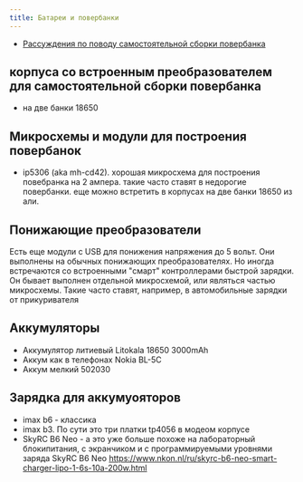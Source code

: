 ```yaml
---
title: Батареи и повербанки
---
```


- [Рассуждения по поводу самостоятельной сборки повербанка](powerbank)

## корпуса со встроенным преобразователем для самостоятельной сборки повербанка
- на две банки 18650


## Микросхемы и модули для построения повербанок
- ip5306 (aka mh-cd42). хорошая микросхема для построения повебранка на 2 ампера. такие часто ставят в недорогие повербанки. еще можно встретить в корпусах на две банки 18650 из али.

## Понижающие преобразователи
Есть еще модули с USB для понижения напряжения до 5 вольт. Они выполнены на обычных понижающих преобразователях. Но иногда встречаются со встроенными "смарт" контроллерами быстрой зарядки. Он бывает выполнен отдельной микросхемой, или являться частью микросхемы. Такие часто ставят, например, в автомобильные зарядки от прикуривателя


## Аккумуляторы
- Аккумулятор литиевый Litokala 18650 3000mAh
- Аккум как в телефонах Nokia BL-5C
- Аккум мелкий 502030 


## Зарядка для аккумуояторов
- imax b6 - классика
- imax b3. По сути это три платки tp4056 в модеом корпусе
- SkyRC B6 Neo - а это уже больше похоже на лабораторный блокипитания, с экранчиком и с программируемыми уровнями заряда
SkyRC B6 Neo
https://www.nkon.nl/ru/skyrc-b6-neo-smart-charger-lipo-1-6s-10a-200w.html


